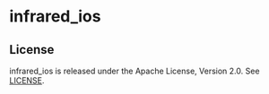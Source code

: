 # infrared_ios

## License

infrared_ios is released under the Apache License, Version 2.0. See
[LICENSE](https://github.com/infrared-io/infrared_ios/blob/master/NOTICE).
